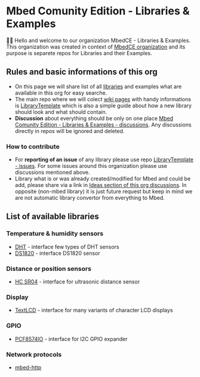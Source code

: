 # Mbed Comunity Edition - Libraries & Examples
🙋‍♀️ Hello and welcome to our organization MbedCE - Libraries & Examples. This organization was created in context of [MbedCE organization](https://github.com/mbed-ce) and its purpose is separete repos for Libraries and their Examples.

## Rules and basic informations of this org
* On this page we will share list of all [libraries](https://github.com/mbed-ce-libraries-examples#list-of-available-libraries) and examples what are available in this org for easy searche.
* The main repo where we will colect [wiki pages](https://github.com/mbed-ce-libraries-examples/LibraryTemplate/wiki) with handy informations is [LibraryTemplate](https://github.com/mbed-ce-libraries-examples/LibraryTemplate) which is also a simple guide about how a new library should look and what should contain.
*  **Discussion** about everything should be only on one place [Mbed Comunity Edition - Libraries & Examples - discussions](https://github.com/orgs/mbed-ce-libraries-examples/discussions). Any discussions directly in repos will be ignored and deleted.

### How to contribute
* For **reporting of an issue** of any library please use repo [LibraryTemplate - issues](https://github.com/mbed-ce-libraries-examples/LibraryTemplate/issues). For some issues around this organization please use discussions mentioned above.
* Library what is or was already created/modified for Mbed and could be add, please share via a link in [Ideas section of this org discussions](https://github.com/orgs/mbed-ce-libraries-examples/discussions/categories/ideas). In opposite (non-mbed library) it is just future request but keep in mind we are not automatic library convertor from everything to Mbed.

## List of available libraries
### Temperature & humidity sensors
* [DHT](https://github.com/mbed-ce-libraries-examples/DHT) - interface few types of DHT sensors
* [DS1820](https://github.com/mbed-ce-libraries-examples/DS1820) - interface DS1820 sensor

### Distance or position sensors
 * [HC SR04](https://github.com/mbed-ce-libraries-examples/HC_SR04)  - interface for ultrasonic distance sensor

### Display
* [TextLCD](https://github.com/mbed-ce-libraries-examples/TextLCD) - interface for many variants of character LCD displays

### GPIO
* [PCF8574IO](https://github.com/mbed-ce-libraries-examples/PCF8574IO) - interface for I2C GPIO expander

### Network protocols
* [mbed-http](https://github.com/mbed-ce-libraries-examples/mbed-http)

<!--

**Here are some ideas to get you started:**

🙋‍♀️ A short introduction - what is your organization all about?
🌈 Contribution guidelines - how can the community get involved?
👩‍💻 Useful resources - where can the community find your docs? Is there anything else the community should know?
🍿 Fun facts - what does your team eat for breakfast?
🧙 Remember, you can do mighty things with the power of [Markdown](https://docs.github.com/github/writing-on-github/getting-started-with-writing-and-formatting-on-github/basic-writing-and-formatting-syntax)
-->
